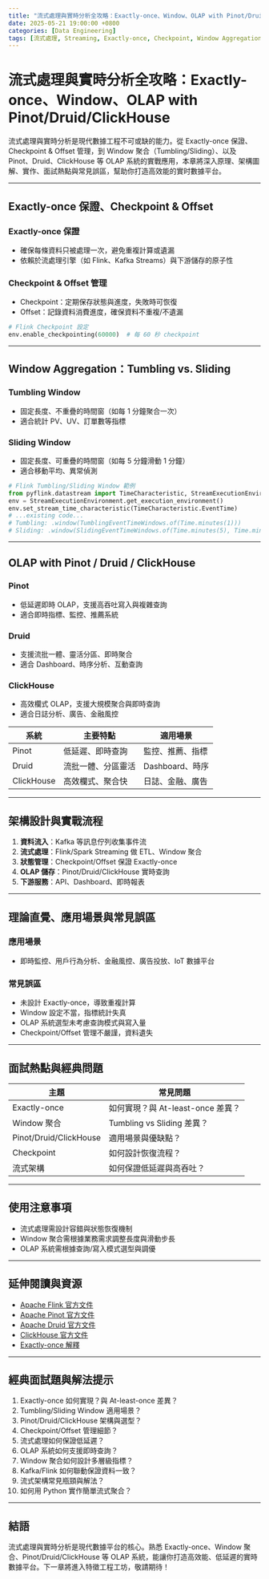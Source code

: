 ```yaml
---
title: "流式處理與實時分析全攻略：Exactly-once、Window、OLAP with Pinot/Druid/ClickHouse"
date: 2025-05-21 19:00:00 +0800
categories: [Data Engineering]
tags: [流式處理, Streaming, Exactly-once, Checkpoint, Window Aggregation, OLAP, Pinot, Druid, ClickHouse, Tumbling, Sliding]
---
```


# 流式處理與實時分析全攻略：Exactly-once、Window、OLAP with Pinot/Druid/ClickHouse

流式處理與實時分析是現代數據工程不可或缺的能力。從 Exactly-once 保證、Checkpoint & Offset 管理，到 Window 聚合（Tumbling/Sliding）、以及 Pinot、Druid、ClickHouse 等 OLAP 系統的實戰應用，本章將深入原理、架構圖解、實作、面試熱點與常見誤區，幫助你打造高效能的實时數據平台。

---

## Exactly-once 保證、Checkpoint & Offset

### Exactly-once 保證

- 確保每條資料只被處理一次，避免重複計算或遺漏
- 依賴於流處理引擎（如 Flink、Kafka Streams）與下游儲存的原子性

### Checkpoint & Offset 管理

- Checkpoint：定期保存狀態與進度，失敗時可恢復
- Offset：記錄資料消費進度，確保資料不重複/不遺漏

```python
# Flink Checkpoint 設定
env.enable_checkpointing(60000)  # 每 60 秒 checkpoint
```

---

## Window Aggregation：Tumbling vs. Sliding

### Tumbling Window

- 固定長度、不重疊的時間窗（如每 1 分鐘聚合一次）
- 適合統計 PV、UV、訂單數等指標

### Sliding Window

- 固定長度、可重疊的時間窗（如每 5 分鐘滑動 1 分鐘）
- 適合移動平均、異常偵測

```python
# Flink Tumbling/Sliding Window 範例
from pyflink.datastream import TimeCharacteristic, StreamExecutionEnvironment
env = StreamExecutionEnvironment.get_execution_environment()
env.set_stream_time_characteristic(TimeCharacteristic.EventTime)
# ...existing code...
# Tumbling: .window(TumblingEventTimeWindows.of(Time.minutes(1)))
# Sliding: .window(SlidingEventTimeWindows.of(Time.minutes(5), Time.minutes(1)))
```

---

## OLAP with Pinot / Druid / ClickHouse

### Pinot

- 低延遲即時 OLAP，支援高吞吐寫入與複雜查詢
- 適合即時指標、監控、推薦系統

### Druid

- 支援流批一體、靈活分區、即時聚合
- 適合 Dashboard、時序分析、互動查詢

### ClickHouse

- 高效欄式 OLAP，支援大規模聚合與即時查詢
- 適合日誌分析、廣告、金融風控

| 系統       | 主要特點           | 適用場景         |
| ---------- | ------------------ | ---------------- |
| Pinot      | 低延遲、即時查詢   | 監控、推薦、指標 |
| Druid      | 流批一體、分區靈活 | Dashboard、時序  |
| ClickHouse | 高效欄式、聚合快   | 日誌、金融、廣告 |

---

## 架構設計與實戰流程

1. **資料流入**：Kafka 等訊息佇列收集事件流
2. **流式處理**：Flink/Spark Streaming 做 ETL、Window 聚合
3. **狀態管理**：Checkpoint/Offset 保證 Exactly-once
4. **OLAP 儲存**：Pinot/Druid/ClickHouse 實時查詢
5. **下游服務**：API、Dashboard、即時報表

---

## 理論直覺、應用場景與常見誤區

### 應用場景

- 即時監控、用戶行為分析、金融風控、廣告投放、IoT 數據平台

### 常見誤區

- 未設計 Exactly-once，導致重複計算
- Window 設定不當，指標統計失真
- OLAP 系統選型未考慮查詢模式與寫入量
- Checkpoint/Offset 管理不嚴謹，資料遺失

---

## 面試熱點與經典問題

| 主題                   | 常見問題                          |
| ---------------------- | --------------------------------- |
| Exactly-once           | 如何實現？與 At-least-once 差異？ |
| Window 聚合            | Tumbling vs Sliding 差異？        |
| Pinot/Druid/ClickHouse | 適用場景與優缺點？                |
| Checkpoint             | 如何設計恢復流程？                |
| 流式架構               | 如何保證低延遲與高吞吐？          |

---

## 使用注意事項

* 流式處理需設計容錯與狀態恢復機制
* Window 聚合需根據業務需求調整長度與滑動步長
* OLAP 系統需根據查詢/寫入模式選型與調優

---

## 延伸閱讀與資源

* [Apache Flink 官方文件](https://nightlies.apache.org/flink/flink-docs-release-1.17/)
* [Apache Pinot 官方文件](https://docs.pinot.apache.org/)
* [Apache Druid 官方文件](https://druid.apache.org/docs/latest/)
* [ClickHouse 官方文件](https://clickhouse.com/docs/en/)
* [Exactly-once 解釋](https://flink.apache.org/features/2020/07/06/exactly-once.html)

---

## 經典面試題與解法提示

1. Exactly-once 如何實現？與 At-least-once 差異？
2. Tumbling/Sliding Window 適用場景？
3. Pinot/Druid/ClickHouse 架構與選型？
4. Checkpoint/Offset 管理細節？
5. 流式處理如何保證低延遲？
6. OLAP 系統如何支援即時查詢？
7. Window 聚合如何設計多層級指標？
8. Kafka/Flink 如何聯動保證資料一致？
9. 流式架構常見瓶頸與解法？
10. 如何用 Python 實作簡單流式聚合？

---

## 結語

流式處理與實時分析是現代數據平台的核心。熟悉 Exactly-once、Window 聚合、Pinot/Druid/ClickHouse 等 OLAP 系統，能讓你打造高效能、低延遲的實時數據平台。下一章將進入特徵工程工坊，敬請期待！